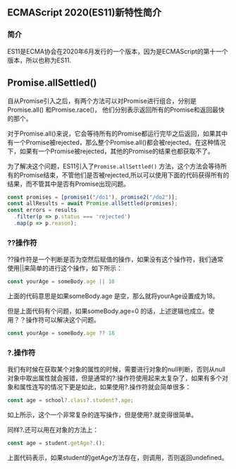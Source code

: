## ECMAScript 2020(ES11)新特性简介

### 简介
ES11是ECMA协会在2020年6月发行的一个版本，因为是ECMAScript的第十一个版本，所以也称为ES11.

## Promise.allSettled()
自从Promise引入之后，有两个方法可以对Promise进行组合，分别是Promise.all() 和Promise.race()， 他们分别表示返回所有的Promise和返回最快的那个。

对于Promise.all()来说，它会等待所有的Promise都运行完毕之后返回，如果其中有一个Promise被rejected，那么整个Promise.all()都会被rejected。在这种情况下，如果有一个Promise被rejected，其他的Promise的结果也都获取不了。

为了解决这个问题，ES11引入了`Promise.allSettled()` 方法，这个方法会等待所有的Promise结束，不管他们是否被rejected,所以可以使用下面的代码获得所有的结果，而不管其中是否有Promise出现问题。

```js
const promises = [promise1("/do1"), promise2("/do2")];
const allResults = await Promise.allSettled(promises);
const errors = results
  .filter(p => p.status === 'rejected')
  .map(p => p.reason);
```

### ??操作符
??操作符是一个判断是否为空然后赋值的操作，如果没有这个操作符，我们通常使用||来简单的进行这个操作，如下所示：
```js
const yourAge = someBody.age || 18
```

上面的代码意思是如果someBody.age 是空，那么就将yourAge设置成为18。

但是上面代码有个问题，如果someBody.age=0 的话，上述逻辑也成立。使用？？操作符可以解决这个问题。
```js
const yourAge = someBody.age ?? 18
```

### ?.操作符
我们有时候在获取某个对象的属性的时候，需要进行对象的null判断，否则从null对象中取出属性就会报错，但是通常的?:操作符使用起来太复杂了，如果有多个对象和属性连写的情况下更是如此，如果使用?.操作符就会简单很多：

```js
const age = school?.class?.student?.age;
```
如上所示，这个一个非常复杂的连写操作，但是使用?.就变得很简单。

同样?.还可以用在对象的方法上：

```js
const age = student.getAge?.();
```
上面代码表示，如果student的getAge方法存在，则调用，否则返回undefined。

